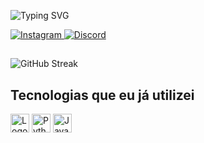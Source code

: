 ![Typing SVG](https://readme-typing-svg.demolab.com/?lines=Olá🖐️,+bem-vindo+ao+meu+perfil!;Sou+um+dev+iniciante!;Já+desenvolvi+alguns+projetos+em;Java,+Dart,+Python+e+C!;Sempre+aprendendo+e+evoluindo!🚀)


<a href="https://www.instagram.com/hvdomadario/" target="_blank">
  <img src="https://img.shields.io/badge/Instagram-E4405F?style=for-the-badge&logo=instagram&logoColor=white" alt="Instagram" />
</a>
<a href="https://discord.com/users/514940068067278861" target="_blank">
  <img src="https://img.shields.io/badge/Discord-7289DA?style=for-the-badge&logo=discord&logoColor=white" alt="Discord" />
</a>



##

![GitHub Streak](https://streak-stats.demolab.com?user=JoaoPedroLDSF&theme=blueberry&hide_border=true&locale=pt_BR&card_height=194)

##
## Tecnologias que eu já utilizei 
<img src="https://camo.githubusercontent.com/6094c387099a9a467f1338a85dafab3d06cab803e29aeff968bf7babd58d5249/68747470733a2f2f63646e2e6a7364656c6976722e6e65742f67682f64657669636f6e732f64657669636f6e2f69636f6e732f707974686f6e2f707974686f6e2d706c61696e2e737667" alt="Logo" width="30" height="30"> <img src="https://camo.githubusercontent.com/ca92f93ae51fcbf2bb7a57dfeb4f499d4b3c5545332edc44ae632ff56107f815/68747470733a2f2f63646e2e6a7364656c6976722e6e65742f67682f64657669636f6e732f64657669636f6e2f69636f6e732f63706c7573706c75732f63706c7573706c75732d6c696e652e737667" alt="Python" width="30" height="30"> <img src="https://camo.githubusercontent.com/0d4b500c99671bf83bcb747e4f25f3da28765f2bbb4cdd9733c09f9a46381aaa/68747470733a2f2f63646e2e6a7364656c6976722e6e65742f67682f64657669636f6e732f64657669636f6e2f69636f6e732f6a6176612f6a6176612d6f726967696e616c2e737667" alt="Java" width="30" height="30"> 
